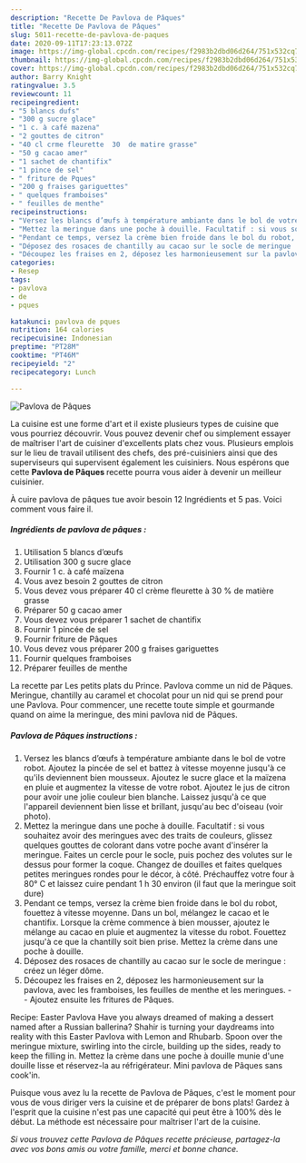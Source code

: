 ```yaml
---
description: "Recette De Pavlova de Pâques"
title: "Recette De Pavlova de Pâques"
slug: 5011-recette-de-pavlova-de-paques
date: 2020-09-11T17:23:13.072Z
image: https://img-global.cpcdn.com/recipes/f2983b2dbd06d264/751x532cq70/pavlova-de-paques-photo-principale-de-la-recette.jpg
thumbnail: https://img-global.cpcdn.com/recipes/f2983b2dbd06d264/751x532cq70/pavlova-de-paques-photo-principale-de-la-recette.jpg
cover: https://img-global.cpcdn.com/recipes/f2983b2dbd06d264/751x532cq70/pavlova-de-paques-photo-principale-de-la-recette.jpg
author: Barry Knight
ratingvalue: 3.5
reviewcount: 11
recipeingredient:
- "5 blancs dufs"
- "300 g sucre glace"
- "1 c. à café mazena"
- "2 gouttes de citron"
- "40 cl crme fleurette  30  de matire grasse"
- "50 g cacao amer"
- "1 sachet de chantifix"
- "1 pince de sel"
- " friture de Pques"
- "200 g fraises gariguettes"
- " quelques framboises"
- " feuilles de menthe"
recipeinstructions:
- "Versez les blancs d’œufs à température ambiante dans le bol de votre robot. Ajoutez la pincée de sel et battez à vitesse moyenne jusqu&#39;à ce qu&#39;ils deviennent bien mousseux. Ajoutez le sucre glace et la maïzena en pluie et augmentez la vitesse de votre robot. Ajoutez le jus de citron pour avoir une jolie couleur bien blanche. Laissez jusqu&#39;à ce que l&#39;appareil deviennent bien lisse et brillant, jusqu&#39;au bec d&#39;oiseau (voir photo)."
- "Mettez la meringue dans une poche à douille. Facultatif : si vous souhaitez avoir des meringues avec des traits de couleurs, glissez quelques gouttes de colorant dans votre poche avant d&#39;insérer la meringue. Faites un cercle pour le socle, puis pochez des volutes sur le dessus pour former la coque. Changez de douilles et faites quelques petites meringues rondes pour le décor, à côté. Préchauffez votre four à 80° C et laissez cuire pendant 1 h 30 environ (il faut que la meringue soit dure)"
- "Pendant ce temps, versez la crème bien froide dans le bol du robot, fouettez à vitesse moyenne. Dans un bol, mélangez le cacao et le chantifix. Lorsque la crème commence à bien mousser, ajoutez le mélange au cacao en pluie et augmentez la vitesse du robot. Fouettez jusqu&#39;à ce que la chantilly soit bien prise. Mettez la crème dans une poche à douille."
- "Déposez des rosaces de chantilly au cacao sur le socle de meringue : créez un léger dôme."
- "Découpez les fraises en 2, déposez les harmonieusement sur la pavlova, avec les framboises, les feuilles de menthe et les meringues.  Ajoutez ensuite les fritures de Pâques."
categories:
- Resep
tags:
- pavlova
- de
- pques

katakunci: pavlova de pques 
nutrition: 164 calories
recipecuisine: Indonesian
preptime: "PT28M"
cooktime: "PT46M"
recipeyield: "2"
recipecategory: Lunch

---
```



![Pavlova de Pâques](https://img-global.cpcdn.com/recipes/f2983b2dbd06d264/751x532cq70/pavlova-de-paques-photo-principale-de-la-recette.jpg)

La cuisine est une forme d'art et il existe plusieurs types de cuisine que vous pourriez découvrir. Vous pouvez devenir chef ou simplement essayer de maîtriser l'art de cuisiner d'excellents plats chez vous. Plusieurs emplois sur le lieu de travail utilisent des chefs, des pré-cuisiniers ainsi que des superviseurs qui supervisent également les cuisiniers. Nous espérons que cette <strong> Pavlova de Pâques </strong> recette pourra vous aider à devenir un meilleur cuisinier.

<!--inarticleads1-->

À cuire pavlova de pâques tue avoir besoin 12 Ingrédients et 5 pas. Voici comment vous faire il.

##### Ingrédients de pavlova de pâques :

1. Utilisation 5 blancs d’œufs
1. Utilisation 300 g sucre glace
1. Fournir 1 c. à café maïzena
1. Vous avez besoin 2 gouttes de citron
1. Vous devez vous préparer 40 cl crème fleurette à 30 % de matière grasse
1. Préparer 50 g cacao amer
1. Vous devez vous préparer 1 sachet de chantifix
1. Fournir 1 pincée de sel
1. Fournir  friture de Pâques
1. Vous devez vous préparer 200 g fraises gariguettes
1. Fournir  quelques framboises
1. Préparer  feuilles de menthe


La recette par Les petits plats du Prince. Pavlova comme un nid de Pâques. Meringue, chantilly au caramel et chocolat pour un nid qui se prend pour une Pavlova. Pour commencer, une recette toute simple et gourmande quand on aime la meringue, des mini pavlova nid de Pâques. 

<!--inarticleads2-->

##### Pavlova de Pâques instructions :

1. Versez les blancs d’œufs à température ambiante dans le bol de votre robot. Ajoutez la pincée de sel et battez à vitesse moyenne jusqu&#39;à ce qu&#39;ils deviennent bien mousseux. Ajoutez le sucre glace et la maïzena en pluie et augmentez la vitesse de votre robot. Ajoutez le jus de citron pour avoir une jolie couleur bien blanche. Laissez jusqu&#39;à ce que l&#39;appareil deviennent bien lisse et brillant, jusqu&#39;au bec d&#39;oiseau (voir photo).
1. Mettez la meringue dans une poche à douille. Facultatif : si vous souhaitez avoir des meringues avec des traits de couleurs, glissez quelques gouttes de colorant dans votre poche avant d&#39;insérer la meringue. Faites un cercle pour le socle, puis pochez des volutes sur le dessus pour former la coque. Changez de douilles et faites quelques petites meringues rondes pour le décor, à côté. Préchauffez votre four à 80° C et laissez cuire pendant 1 h 30 environ (il faut que la meringue soit dure)
1. Pendant ce temps, versez la crème bien froide dans le bol du robot, fouettez à vitesse moyenne. Dans un bol, mélangez le cacao et le chantifix. Lorsque la crème commence à bien mousser, ajoutez le mélange au cacao en pluie et augmentez la vitesse du robot. Fouettez jusqu&#39;à ce que la chantilly soit bien prise. Mettez la crème dans une poche à douille.
1. Déposez des rosaces de chantilly au cacao sur le socle de meringue : créez un léger dôme.
1. Découpez les fraises en 2, déposez les harmonieusement sur la pavlova, avec les framboises, les feuilles de menthe et les meringues. -  - Ajoutez ensuite les fritures de Pâques.


Recipe: Easter Pavlova Have you always dreamed of making a dessert named after a Russian ballerina? Shahir is turning your daydreams into reality with this Easter Pavlova with Lemon and Rhubarb. Spoon over the meringue mixture, swirling into the circle, building up the sides, ready to keep the filling in. Mettez la crème dans une poche à douille munie d&#39;une douille lisse et réservez-la au réfrigérateur. Mini pavlova de Pâques sans cook&#39;in. 

<!--inarticleads1-->

<p>
Puisque vous avez lu la recette de Pavlova de Pâques, c'est le moment pour vous de vous diriger vers la cuisine et de préparer de bons plats! Gardez à l'esprit que la cuisine n'est pas une capacité qui peut être à 100% dès le début. La méthode est nécessaire pour maîtriser l'art de la cuisine.
</p>

<p>
<i>Si vous trouvez cette Pavlova de Pâques recette précieuse, partagez-la avec vos bons amis ou votre famille, merci et bonne chance.</i>
</p>
